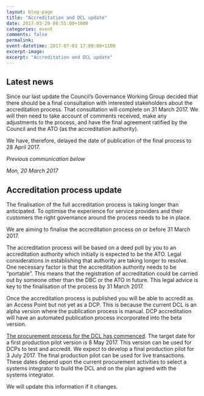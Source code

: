 ```yaml
---
layout: blog-page
title: "Accreditation and DCL update"
date: 2017-03-29 08:55:00+1000
categories: event
comments: false
permalink:
event-datetime: 2017-07-03 17:00:00+1100
excerpt-image:
excerpt: "Accreditation and DCL update"
---
```


## Latest news ##


Since our last update the Council’s Governance Working Group
decided that there should be a final consultation with interested stakeholders
about the accreditation process. That consultation will complete on 31 March 2017. We will then need to take account of comments received, make any adjustments to the process, and have the final agreement ratified by the Council and the ATO (as the accreditation authority).

We have, therefore, delayed the date of publication of the final process to 28 April 2017.

*Previous communication below*

*Mon, 20 March 2017*

## Accreditation process update ##


The finalisation of the full accreditation process is taking
longer than anticipated. To optimise the experience for service providers and
their customers the right governance around the process needs to be in place.  

We are aiming to finalise the accreditation process on or
before 31 March 2017.

The accreditation process will be based on a deed poll by
you to an accreditation authority which initially is expected to be the ATO. Legal
considerations in establishing that authority are taking longer to resolve. One
necessary factor is that the accreditation authority needs to be “portable”. This
means that the registration of accreditation could be carried out by someone
other than the DBC or the ATO in future. This legal advice is key to the
finalisation of the process by 31 March 2017. 

Once the accreditation process is published you will be able
to accredit as an Access Point but not yet as a DCP. This is because the
current DCL is an alpha version where the publication process is manual. DCP
accreditation will have an automated publication process incorporated into the
beta version.

[The procurement process for the DCL has commenced](https://www.tenders.gov.au/?event=public.atm.show&ATMUUID=51DB8CA9-A96A-F0AA-42F466F22775622B). The target date for a first
production pilot version is 8 May 2017. This version can be used for DCPs to
test and accredit. We expect to develop a final production pilot for 3 July 2017. The final production pilot can be used for live transactions. These dates depend upon the current procurement activities to select a systems integrator to build the DCL and on the plan agreed with the systems integrator.

We will update this information if it changes.

